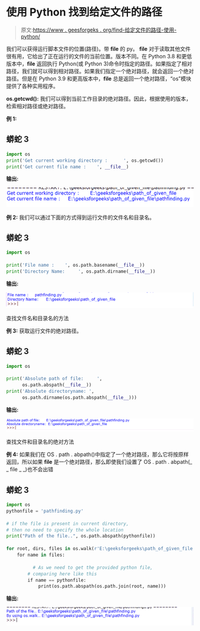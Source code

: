 # 使用 Python 找到给定文件的路径

> 原文:[https://www . geesforgeks . org/find-给定文件的路径-使用-python/](https://www.geeksforgeeks.org/find-path-to-the-given-file-using-python/)

我们可以获得运行脚本文件的位置(路径)。带 __file__ 的 py。 **__file__** 对于读取其他文件很有用，它给出了正在运行的文件的当前位置。版本不同。在 Python 3.8 和更低版本中，__file__ 返回执行 Python(或 Python 3)命令时指定的路径。如果指定了相对路径，我们就可以得到相对路径。如果我们指定一个绝对路径，就会返回一个绝对路径。但是在 Python 3.9 和更高版本中，__file__ 总是返回一个绝对路径，“os”模块提供了各种实用程序。

**os.getcwd():** 我们可以得到当前工作目录的绝对路径。因此，根据使用的版本，检索相对路径或绝对路径。

**例 1:**

## 蟒蛇 3

```py
import os
print('Get current working directory :      ', os.getcwd())
print('Get current file name :    ', __file__)
```

**输出:**

![](img/4c432d088406cba075bb77bf596b7b0c.png)

**例 2:** 我们可以通过下面的方式得到运行文件的文件名和目录名。

## 蟒蛇 3

```py
import os

print('File name :    ', os.path.basename(__file__))
print('Directory Name:     ', os.path.dirname(__file__))
```

**输出:**

![](img/e495e6e36f4307d64a57fb10f1d62846.png)

查找文件名和目录名的方法

**例 3:** 获取运行文件的绝对路径。

## 蟒蛇 3

```py
import os

print('Absolute path of file:     ', 
      os.path.abspath(__file__))
print('Absolute directoryname: ', 
      os.path.dirname(os.path.abspath(__file__)))
```

**输出:**

![](img/7f0da6be84ea28277d4b54e49fb166f0.png)

查找文件和目录名的绝对方法

**例 4:** 如果我们在 OS . path . abpath()中指定了一个绝对路径，那么它将按原样返回，所以如果 __file__ 是一个绝对路径，那么即使我们设置了 OS . path . abpath(_ _ file _ _)也不会出错

## 蟒蛇 3

```py
import os
pythonfile = 'pathfinding.py'

# if the file is present in current directory,
# then no need to specify the whole location
print("Path of the file..", os.path.abspath(pythonfile))

for root, dirs, files in os.walk(r'E:\geeksforgeeks\path_of_given_file'):
    for name in files:

          # As we need to get the provided python file, 
        # comparing here like this
        if name == pythonfile:  
            print(os.path.abspath(os.path.join(root, name)))
```

**输出:**

![](img/d1827d49dc24d6c48ea2d2e9457206f1.png)